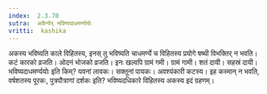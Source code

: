 ```yaml
---
index:  2.3.70
sutra:  अकैनोर् भविष्यदाधमर्ण्ययोः
vritti:  kashika 
---
```


अकस्य भविष्यति काले विहितस्य, इनस् तु भविष्यति चाधमर्ण्ये च विहितस्य प्रयोगे षष्थी विभक्तिर् न भवति। कटं कारको व्रजति। ओदनं भोजको व्रजति। इनः खल्वपि ग्रामं गमी। ग्रामं गामी। शतं दायी। सहस्रं दायी। भविष्यदाधमर्ण्ययोः इति किम्? यवनां लावकः। सक्तूनां पायकः। अवश्यंकारी कटस्य। इह कस्मान् न भवति, वर्षशतस्य पूरकः, पुत्रपौत्राणां दर्शकः इति? भविष्यदधिकारे विहितस्य अकस्य इदं ग्रहणम्।

